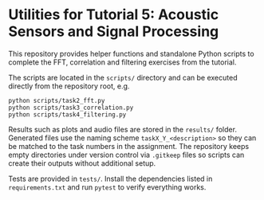 Utilities for Tutorial 5: Acoustic Sensors and Signal Processing
================================================================

This repository provides helper functions and standalone Python scripts to
complete the FFT, correlation and filtering exercises from the tutorial.

The scripts are located in the `scripts/` directory and can be executed directly
from the repository root, e.g.

```
python scripts/task2_fft.py
python scripts/task3_correlation.py
python scripts/task4_filtering.py
```

Results such as plots and audio files are stored in the `results/` folder.
Generated files use the naming scheme `taskX_Y_<description>` so they can be
matched to the task numbers in the assignment.
The repository keeps empty directories under version control via `.gitkeep`
files so scripts can create their outputs without additional setup.

Tests are provided in `tests/`. Install the dependencies listed in
`requirements.txt` and run `pytest` to verify everything works.
